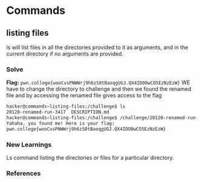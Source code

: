 # Commands

## listing files
ls will list files in all the directories provided to it as arguments, and in the current directory if no arguments are provided.

### Solve
**Flag:** `pwn.college{wooCvsPNWWrj9h6zS0tBaoqgUGJ.QX4IDO0wCO5EzNzEzW}`
WE have to change the directory to challenge and then we found the renamed file and by accessing the renamed file gives access to the flag

```bash
hacker@commands~listing-files:/challenge$ ls
20128-renamed-run-3417  DESCRIPTION.md
hacker@commands~listing-files:/challenge$ /challenge/20128-renamed-run-3417
Yahaha, you found me! Here is your flag:
pwn.college{wooCvsPNWWrj9h6zS0tBaoqgUGJ.QX4IDO0wCO5EzNzEzW}
```

### New Learnings
Ls command listing the directories or files for a particular directory.
### References 

